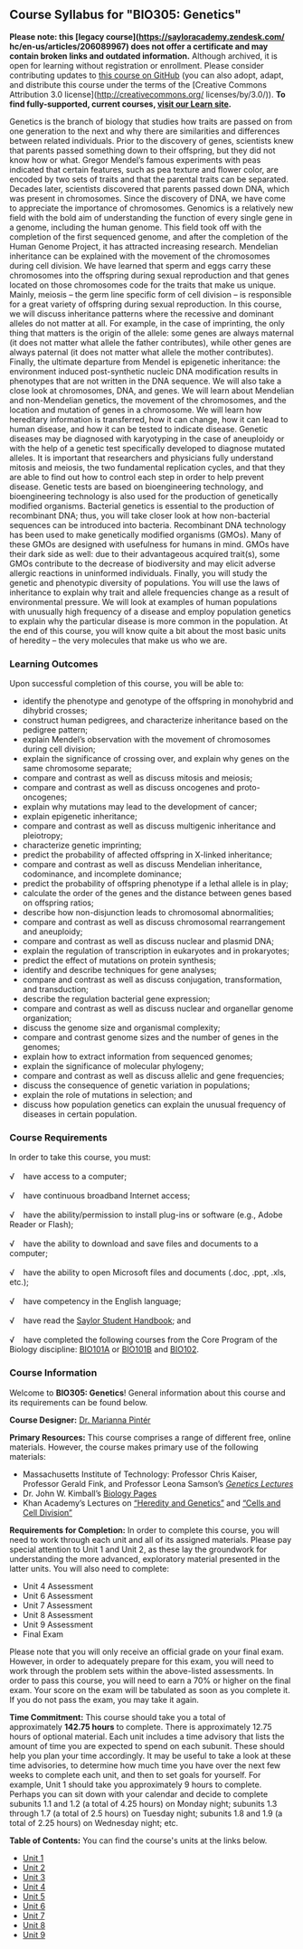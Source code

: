 Course Syllabus for "BIO305: Genetics"
--------------------------------------

**Please note: this [legacy course](https://sayloracademy.zendesk.com/
hc/en-us/articles/206089967) does not offer a certificate and may contain 
broken links and outdated information.** Although archived, it is open 
for learning without registration or enrollment. Please consider contributing 
updates to [this course on GitHub](https://github.com/saylordotorg/course_bio305) 
(you can also adopt, adapt, and distribute this course under the terms of 
the [Creative Commons Attribution 3.0 license](http://creativecommons.org/
licenses/by/3.0/)). **To find fully-supported, current courses, [visit our 
Learn site](https://learn.saylor.org).**

Genetics is the branch of biology that studies how traits are passed on
from one generation to the next and why there are similarities and
differences between related individuals. Prior to the discovery of
genes, scientists knew that parents passed something down to their
offspring, but they did not know how or what. Gregor Mendel’s famous
experiments with peas indicated that certain features, such as pea
texture and flower color, are encoded by two sets of traits and that the
parental traits can be separated. Decades later, scientists discovered
that parents passed down DNA, which was present in chromosomes. Since
the discovery of DNA, we have come to appreciate the importance of
chromosomes. Genomics is a relatively new field with the bold aim of
understanding the function of every single gene in a genome, including
the human genome. This field took off with the completion of the first
sequenced genome, and after the completion of the Human Genome Project,
it has attracted increasing research. Mendelian inheritance can be
explained with the movement of the chromosomes during cell division. We
have learned that sperm and eggs carry these chromosomes into the
offspring during sexual reproduction and that genes located on those
chromosomes code for the traits that make us unique. Mainly, meiosis –
the germ line specific form of cell division – is responsible for a
great variety of offspring during sexual reproduction. In this course,
we will discuss inheritance patterns where the recessive and dominant
alleles do not matter at all. For example, in the case of imprinting,
the only thing that matters is the origin of the allele: some genes are
always maternal (it does not matter what allele the father contributes),
while other genes are always paternal (it does not matter what allele
the mother contributes). Finally, the ultimate departure from Mendel is
epigenetic inheritance: the environment induced post-synthetic nucleic
DNA modification results in phenotypes that are not written in the DNA
sequence. We will also take a close look at chromosomes, DNA, and genes.
We will learn about Mendelian and non-Mendelian genetics, the movement
of the chromosomes, and the location and mutation of genes in a
chromosome. We will learn how hereditary information is transferred, how
it can change, how it can lead to human disease, and how it can be
tested to indicate disease. Genetic diseases may be diagnosed with
karyotyping in the case of aneuploidy or with the help of a genetic test
specifically developed to diagnose mutated alleles. It is important that
researchers and physicians fully understand mitosis and meiosis, the two
fundamental replication cycles, and that they are able to find out how
to control each step in order to help prevent disease. Genetic tests are
based on bioengineering technology, and bioengineering technology is
also used for the production of genetically modified organisms.
Bacterial genetics is essential to the production of recombinant DNA;
thus, you will take closer look at how non-bacterial sequences can be
introduced into bacteria. Recombinant DNA technology has been used to
make genetically modified organisms (GMOs). Many of these GMOs are
designed with usefulness for humans in mind. GMOs have their dark side
as well: due to their advantageous acquired trait(s), some GMOs
contribute to the decrease of biodiversity and may elicit adverse
allergic reactions in uninformed individuals. Finally, you will study
the genetic and phenotypic diversity of populations. You will use the
laws of inheritance to explain why trait and allele frequencies change
as a result of environmental pressure. We will look at examples of human
populations with unusually high frequency of a disease and employ
population genetics to explain why the particular disease is more common
in the population. At the end of this course, you will know quite a bit
about the most basic units of heredity – the very molecules that make us
who we are.

### Learning Outcomes

Upon successful completion of this course, you will be able to:

-   identify the phenotype and genotype of the offspring in monohybrid
    and dihybrid crosses;
-   construct human pedigrees, and characterize inheritance based on the
    pedigree pattern;
-   explain Mendel’s observation with the movement of chromosomes during
    cell division;
-   explain the significance of crossing over, and explain why genes on
    the same chromosome separate;
-   compare and contrast as well as discuss mitosis and meiosis;
-   compare and contrast as well as discuss oncogenes and
    proto-oncogenes;
-   explain why mutations may lead to the development of cancer;
-   explain epigenetic inheritance;
-   compare and contrast as well as discuss multigenic inheritance and
    pleiotropy;
-   characterize genetic imprinting;
-   predict the probability of affected offspring in X-linked
    inheritance;
-   compare and contrast as well as discuss Mendelian inheritance,
    codominance, and incomplete dominance;
-   predict the probability of offspring phenotype if a lethal allele is
    in play;
-   calculate the order of the genes and the distance between genes
    based on offspring ratios;
-   describe how non-disjunction leads to chromosomal abnormalities;
-   compare and contrast as well as discuss chromosomal rearrangement
    and aneuploidy;
-   compare and contrast as well as discuss nuclear and plasmid DNA;
-   explain the regulation of transcription in eukaryotes and in
    prokaryotes;
-   predict the effect of mutations on protein synthesis;
-   identify and describe techniques for gene analyses;
-   compare and contrast as well as discuss conjugation, transformation,
    and transduction;
-   describe the regulation bacterial gene expression;
-   compare and contrast as well as discuss nuclear and organellar
    genome organization;
-   discuss the genome size and organismal complexity;
-   compare and contrast genome sizes and the number of genes in the
    genomes;
-   explain how to extract information from sequenced genomes;
-   explain the significance of molecular phylogeny;
-   compare and contrast as well as discuss allelic and gene
    frequencies;
-   discuss the consequence of genetic variation in populations;
-   explain the role of mutations in selection; and
-   discuss how population genetics can explain the unusual frequency of
    diseases in certain population.

### Course Requirements

In order to take this course, you must:   
    
 √    have access to a computer;  
    
 √    have continuous broadband Internet access;  
    
 √    have the ability/permission to install plug-ins or software (e.g.,
Adobe Reader or Flash);  
    
 √    have the ability to download and save files and documents to a
computer;  
    
 √    have the ability to open Microsoft files and documents (.doc,
.ppt, .xls, etc.);  
    
 √    have competency in the English language;  
    
 √    have read the [Saylor Student
Handbook](http://www.saylor.org/site/wp-content/uploads/2012/05/Saylor-StudentHandbook.pdf);
and  
    
 √    have completed the following courses from the Core Program of the
Biology discipline: [BIO101A](http://www.saylor.org/courses/bio101a/) or
[BIO101B](http://www.saylor.org/courses/bio101b/) and
[BIO102](http://www.saylor.org/courses/bio102/).

### Course Information

Welcome to **BIO305: Genetics**! General information about this course
and its requirements can be found below.  
  
 **Course Designer:** [Dr. Marianna
Pintér](http://www.saylor.org/faculty-o-t/#DrMariannaPinter)  
  
 **Primary Resources:** This course comprises a range of different free,
online materials. However, the course makes primary use of the following
materials:

-   Massachusetts Institute of Technology: Professor Chris Kaiser,
    Professor Gerald Fink, and Professor Leona Samson’s [*Genetics
    Lectures*](http://ocw.mit.edu/courses/biology/7-03-genetics-fall-2004/)
-   Dr. John W. Kimball’s [Biology
    Pages](http://users.rcn.com/jkimball.ma.ultranet/BiologyPages/)
-   Khan Academy’s Lectures on [“Heredity and
    Genetics”](https://www.khanacademy.org/science/biology/heredity-and-genetics) and [“Cells
    and Cell
    Division”](https://www.khanacademy.org/science/biology/cell-division)

**Requirements for Completion:** In order to complete this course, you
will need to work through each unit and all of its assigned materials.
Please pay special attention to Unit 1 and Unit 2, as these lay the
groundwork for understanding the more advanced, exploratory material
presented in the latter units. You will also need to complete:

-   Unit 4 Assessment
-   Unit 6 Assessment
-   Unit 7 Assessment
-   Unit 8 Assessment
-   Unit 9 Assessment
-   Final Exam

Please note that you will only receive an official grade on your final
exam. However, in order to adequately prepare for this exam, you will
need to work through the problem sets within the above-listed
assessments. In order to pass this course, you will need to earn a 70%
or higher on the final exam. Your score on the exam will be tabulated as
soon as you complete it. If you do not pass the exam, you may take it
again.  
  
 **Time Commitment:** This course should take you a total of
approximately **142.75 hours** to complete. There is approximately 12.75
hours of optional material. Each unit includes a time advisory that
lists the amount of time you are expected to spend on each subunit.
These should help you plan your time accordingly. It may be useful to
take a look at these time advisories, to determine how much time you
have over the next few weeks to complete each unit, and then to set
goals for yourself. For example, Unit 1 should take you approximately 9
hours to complete. Perhaps you can sit down with your calendar and
decide to complete subunits 1.1 and 1.2 (a total of 4.25 hours) on
Monday night; subunits 1.3 through 1.7 (a total of 2.5 hours) on Tuesday
night; subunits 1.8 and 1.9 (a total of 2.25 hours) on Wednesday night;
etc.  
  
**Table of Contents:** You can find the course's units at the links below.

- [Unit 1](https://legacy.saylor.org/bio305/Unit01/)
- [Unit 2](https://legacy.saylor.org/bio305/Unit02/)
- [Unit 3](https://legacy.saylor.org/bio305/Unit03/)
- [Unit 4](https://legacy.saylor.org/bio305/Unit04/)
- [Unit 5](https://legacy.saylor.org/bio305/Unit05/)
- [Unit 6](https://legacy.saylor.org/bio305/Unit06/)
- [Unit 7](https://legacy.saylor.org/bio305/Unit07/)
- [Unit 8](https://legacy.saylor.org/bio305/Unit08/)
- [Unit 9](https://legacy.saylor.org/bio305/Unit09/)
